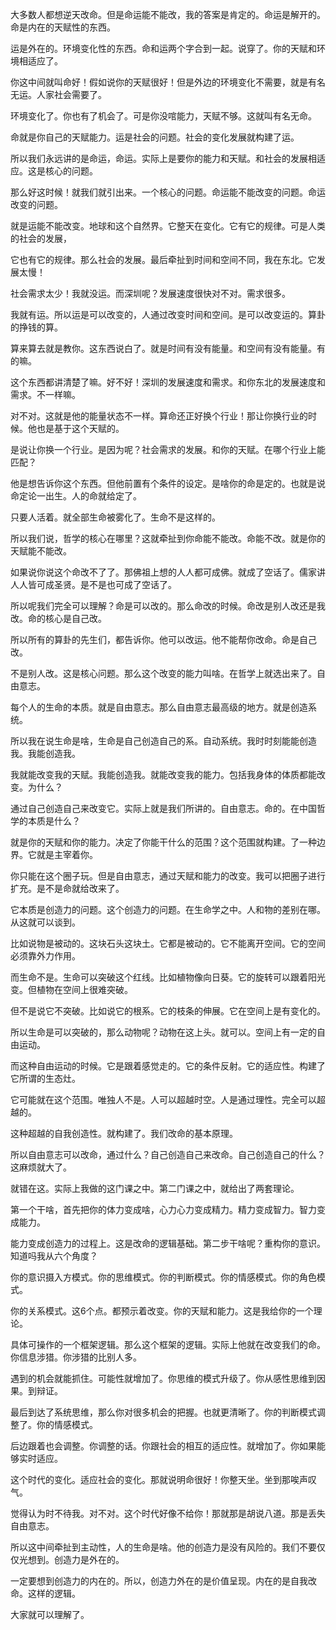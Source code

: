 大多数人都想逆天改命。但是命运能不能改，我的答案是肯定的。命运是解开的。命是内在的天赋性的东西。

运是外在的。环境变化性的东西。命和运两个字合到一起。说穿了。你的天赋和环境相适应了。

你这中间就叫命好！假如说你的天赋很好！但是外边的环境变化不需要，就是有名无运。人家社会需要了。

环境变化了。你也有了机会了。可是你没𠴨能力，天赋不够。这就叫有名无命。

命就是你自己的天赋能力。运是社会的问题。社会的变化发展就构建了运。

所以我们永远讲的是命运，命运。实际上是要你的能力和天赋。和社会的发展相适应。这是核心的问题。

那么好这时候！就我们就引出来。一个核心的问题。命运能不能改变的问题。命运改变的问题。

就是运能不能改变。地球和这个自然界。它整天在变化。它有它的规律。可是人类的社会的发展，

它也有它的规律。那么社会的发展。最后牵扯到时间和空间不同，我在东北。它发展太慢！

社会需求太少！我就没运。而深圳呢？发展速度很快对不对。需求很多。

我就有运。所以运是可以改变的，人通过改变时间和空间。是可以改变运的。算卦的挣钱的算。

算来算去就是教你。这东西说白了。就是时间有没有能量。和空间有没有能量。有的嘛。

这个东西都讲清楚了嘛。好不好！深圳的发展速度和需求。和你东北的发展速度和需求。不一样嘛。

对不对。这就是他的能量状态不一样。算命还正好换个行业！那让你换行业的时候。他也是基于这个天赋的。

是说让你换一个行业。是因为呢？社会需求的发展。和你的天赋。在哪个行业上能匹配？

他是想告诉你这个东西。但他前置有个条件的设定。是啥你的命是定的。也就是说命定论一出生。人的命就给定了。

只要人活着。就全部生命被雾化了。生命不是这样的。

所以我们说，哲学的核心在哪里？这就牵扯到你命能不能改。命能不改。就是你的天赋能不能改。

如果说你说这个命改不了了。那佛祖上想的人人都可成佛。就成了空话了。儒家讲人人皆可成圣贤。是不是也可成了空话了。

所以呢我们完全可以理解？命是可以改的。那么命改的时候。命改是别人改还是我改。命的核心是自己改。

所以所有的算卦的先生们，都告诉你。他可以改运。他不能帮你改命。命是自己改。

不是别人改。这是核心问题。那么这个改变的能力叫啥。在哲学上就选出来了。自由意志。

每个人的生命的本质。就是自由意志。那么自由意志最高级的地方。就是创造系统。

所以我在说生命是啥，生命是自己创造自己的系。自动系统。我时时刻能能创造我。我能创造我。

我就能改变我的天赋。我能创造我。就能改变我的能力。包括我身体的体质都能改变。为什么？

通过自己创造自己来改变它。实际上就是我们所讲的。自由意志。命的。在中国哲学的本质是什么？

就是你的天赋和你的能力。决定了你能干什么的范围？这个范围就构建。了一种边界。它就是主宰着你。

你只能在这个圈子玩。但是自由意志，通过天赋和能力的改变。我可以把圈子进行扩充。是不是命就给改来了。

它本质是创造力的问题。这个创造力的问题。在生命学之中。人和物的差别在哪。从这就可以谈到。

比如说物是被动的。这块石头这块土。它都是被动的。它不能离开空间。它的空间必须靠外力作用。

而生命不是。生命可以突破这个红线。比如植物像向日葵。它的旋转可以跟着阳光变。但植物在空间上很难突破。

但不是说它不突破。比如说它的根系。它的枝条的伸展。它在空间上是有变化的。

所以生命是可以突破的，那么动物呢？动物在这上头。就可以。空间上有一定的自由运动。

而这种自由运动的时候。它是跟着感觉走的。它的条件反射。它的适应性。构建了它所谓的生态灶。

它可能就在这个范围。唯独人不是。人可以超越时空。人是通过理性。完全可以超越的。

这种超越的自我创造性。就构建了。我们改命的基本原理。

所以自由意志可以改命，通过什么？自己创造自己来改命。自己创造自己的什么？这麻烦就大了。

就错在这。实际上我做的这门课之中。第二门课之中，就给出了两套理论。

第一个干啥，首先把你的体力变成啥，心力心力变成精力。精力变成智力。智力变成能力。

能力变成创造力的过程上。这是改命的逻辑基础。第二步干啥呢？重构你的意识。知道吗我从六个角度？

你的意识摄入方模式。你的思维模式。你的判断模式。你的情感模式。你的角色模式。

你的关系模式。这6个点。都预示着改变。你的天赋和能力。这是我给你的一个理论。

具体可操作的一个框架逻辑。那么这个框架的逻辑。实际上他就在改变我们的命。你信息涉猎。你涉猎的比别人多。

遇到的机会就能抓住。可能性就增加了。你思维的模式升级了。你从感性思维到因果。到辩证。

最后到达了系统思维，那么你对很多机会的把握。也就更清晰了。你的判断模式调整了。你的情感模式。

后边跟着也会调整。你调整的话。你跟社会的相互的适应性。就增加了。你如果能够实时适应。

这个时代的变化。适应社会的变化。那就说明命很好！你整天坐。坐到那唉声叹气。

觉得认为时不待我。对不对。这个时代好像不给你！那就那是胡说八道。那是丢失自由意志。

所以这中间牵扯到主动性，人的生命是啥。他的创造力是没有风险的。我们不要仅仅光想到。创造力是外在的。

一定要想到创造力的内在的。所以，创造力外在的是价值呈现。内在的是自我改命。这样的逻辑。

大家就可以理解了。